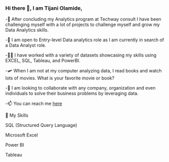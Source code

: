 ### Hi there 👋, I am Tijani Olamide,
-🌳 After concluding my Analytics program at Techway consult I have been challenging myself with a lot of projects to challenge myself and grow my Data Analytics skills.  

-🤗 I am open to Entry-level Data analytics role as I am currently in search of a Data Analyst role.

-👨‍💻 I have worked with a variety of datasets showcasing my skills using EXCEL, SQL, Tableau, and PowerBI.

-🛩 When I am not at my computer analyzing data, I read books and watch lots of movies. What is your favorite movie or book?

-🔗 I am looking to collaborate with any company, organization and even individuals to solve their business problems by leveraging data.

-📫 You can reach me [here](https://www.linkedin.com/in/olamide-tijani)

💫 My Skills

SQL (Structured Query Language)

Microsoft Excel

Power BI 

Tableau 


<!--
**Teejay944/Teejay944** is a ✨ _special_ ✨ repository because its `README.md` (this file) appears on your GitHub profile.

Here are some ideas to get you started:

- 🔭 I’m currently working on ...
- 
- 👯 I am looking 
-: ...
- ⚡ Fun fact: ...
-->
